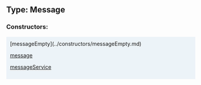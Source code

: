 ## Type: Message  

### Constructors:

<style>
.container {
    width: auto;
    overflow-x: auto;
    white-space: nowrap;
    background: #ecf3f8;
    padding: 10px;
}
</style>
<div class="container">
[messageEmpty](../constructors/messageEmpty.md)  

[message](../constructors/message.md)  

[messageService](../constructors/messageService.md)  

</div>
